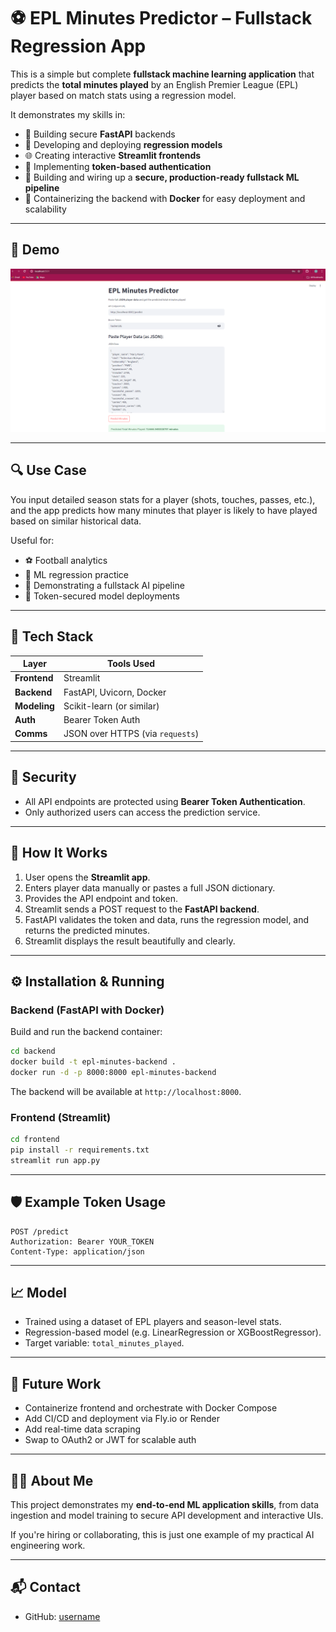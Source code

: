 
# ⚽ EPL Minutes Predictor – Fullstack Regression App

This is a simple but complete **fullstack machine learning application** that predicts the **total minutes played** by an English Premier League (EPL) player based on match stats using a regression model.

It demonstrates my skills in:
- 🔧 Building secure **FastAPI** backends
- 🎯 Developing and deploying **regression models**
- 🌐 Creating interactive **Streamlit frontends**
- 🔐 Implementing **token-based authentication**
- 🚀 Building and wiring up a **secure, production-ready fullstack ML pipeline**
- 🐳 Containerizing the backend with **Docker** for easy deployment and scalability

---

## 📸 Demo

![Demo Screenshot](demo.png) <!-- Optional if you include a screenshot -->

---

## 🔍 Use Case

You input detailed season stats for a player (shots, touches, passes, etc.), and the app predicts how many minutes that player is likely to have played based on similar historical data.

Useful for:
- ⚽ Football analytics
- 🧠 ML regression practice
- 🧪 Demonstrating a fullstack AI pipeline
- 🔐 Token-secured model deployments

---

## 🧩 Tech Stack

| Layer       | Tools Used                 |
|-------------|----------------------------|
| **Frontend**  | Streamlit                 |
| **Backend**   | FastAPI, Uvicorn, Docker  |
| **Modeling**  | Scikit-learn (or similar) |
| **Auth**      | Bearer Token Auth         |
| **Comms**     | JSON over HTTPS (via `requests`) |

---

## 🔐 Security

- All API endpoints are protected using **Bearer Token Authentication**.
- Only authorized users can access the prediction service.

---

## 🚦 How It Works

1. User opens the **Streamlit app**.  
2. Enters player data manually or pastes a full JSON dictionary.  
3. Provides the API endpoint and token.  
4. Streamlit sends a POST request to the **FastAPI backend**.  
5. FastAPI validates the token and data, runs the regression model, and returns the predicted minutes.  
6. Streamlit displays the result beautifully and clearly.

---

## ⚙️ Installation & Running

### Backend (FastAPI with Docker)

Build and run the backend container:

```bash
cd backend
docker build -t epl-minutes-backend .
docker run -d -p 8000:8000 epl-minutes-backend
````

The backend will be available at `http://localhost:8000`.

### Frontend (Streamlit)

```bash
cd frontend
pip install -r requirements.txt
streamlit run app.py
```

---

## 🛡️ Example Token Usage

```http
POST /predict
Authorization: Bearer YOUR_TOKEN
Content-Type: application/json
```

---

## 📈 Model

* Trained using a dataset of EPL players and season-level stats.
* Regression-based model (e.g. LinearRegression or XGBoostRegressor).
* Target variable: `total_minutes_played`.

---

## 🚀 Future Work

* Containerize frontend and orchestrate with Docker Compose
* Add CI/CD and deployment via Fly.io or Render
* Add real-time data scraping
* Swap to OAuth2 or JWT for scalable auth

---

## 👨‍💻 About Me

This project demonstrates my **end-to-end ML application skills**, from data ingestion and model training to secure API development and interactive UIs.

If you're hiring or collaborating, this is just one example of my practical AI engineering work.

---

## 📬 Contact

* GitHub: [username](https://github.com/stee1011)

